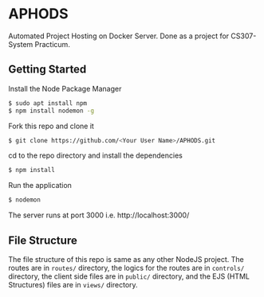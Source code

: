 # APHODS
Automated Project Hosting on Docker Server. Done as a project for CS307- System Practicum.


## Getting Started

Install the Node Package Manager 
```bash
$ sudo apt install npm
$ npm install nodemon -g
```

Fork this repo and clone it
```bash
$ git clone https://github.com/<Your User Name>/APHODS.git
```

cd to the repo directory and install the dependencies
```bash
$ npm install
```

Run the application
```bash
$ nodemon
```

The server runs at port 3000 i.e. http://localhost:3000/

## File Structure

The file structure of this repo is same as any other NodeJS project. The routes are in ```routes/``` directory, the logics for the routes are in ```controls/``` directory, the client side files are in ```public/``` directory, and the EJS (HTML Structures) files are in ```views/``` directory.